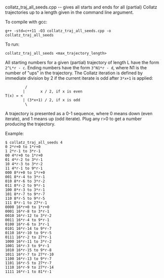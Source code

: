 collatz_traj_all_seeds.cpp -- gives all starts and ends for all (partial) Collatz
trajectories up to a length given in the command line argument.

To compile with gcc:
```
g++ -std=c++11 -O3 collatz_traj_all_seeds.cpp -o collatz_traj_all_seeds
```

To run:
```
collatz_traj_all_seeds <max_trajectory_length>
```

All starting numbers for a given (partial) trajectory of length L have
the form `2^L*r - c`. Ending numbers have the form `3^N1*r - d`, where N1 is
the number of "ups" in the trajectory. The Collatz iteration is defined
by immediate division by 2 if the current iterate is odd after `3*x+1`
is applied:
```
         /
        |       x / 2, if x is even
T(x) = <
        | (3*x+1) / 2, if x is odd
         \
```
A trajectory is presented as a 0-1 sequence, where 0 means down (even iterate),
and 1 means up (odd iterate). Plug any r>0 to get a number producing the trajectory.

Example:
```
$ collatz_traj_all_seeds 4
0 2*r+0 to 1*r+0
1 2*r-1 to 3*r-1
00 4*r+0 to 1*r+0
01 4*r-2 to 3*r-1
10 4*r-3 to 3*r-2
11 4*r-1 to 9*r-1
000 8*r+0 to 1*r+0
001 8*r-4 to 3*r-1
010 8*r-6 to 3*r-2
011 8*r-2 to 9*r-1
100 8*r-3 to 3*r-1
101 8*r-7 to 9*r-7
110 8*r-5 to 9*r-5
111 8*r-1 to 27*r-1
0000 16*r+0 to 1*r+0
0001 16*r-8 to 3*r-1
0010 16*r-12 to 3*r-2
0011 16*r-4 to 9*r-1
0100 16*r-6 to 3*r-1
0101 16*r-14 to 9*r-7
0110 16*r-10 to 9*r-5
0111 16*r-2 to 27*r-1
1000 16*r-11 to 3*r-2
1001 16*r-3 to 9*r-1
1010 16*r-15 to 9*r-8
1011 16*r-7 to 27*r-10
1100 16*r-13 to 9*r-7
1101 16*r-5 to 27*r-7
1110 16*r-9 to 27*r-14
1111 16*r-1 to 81*r-1
```